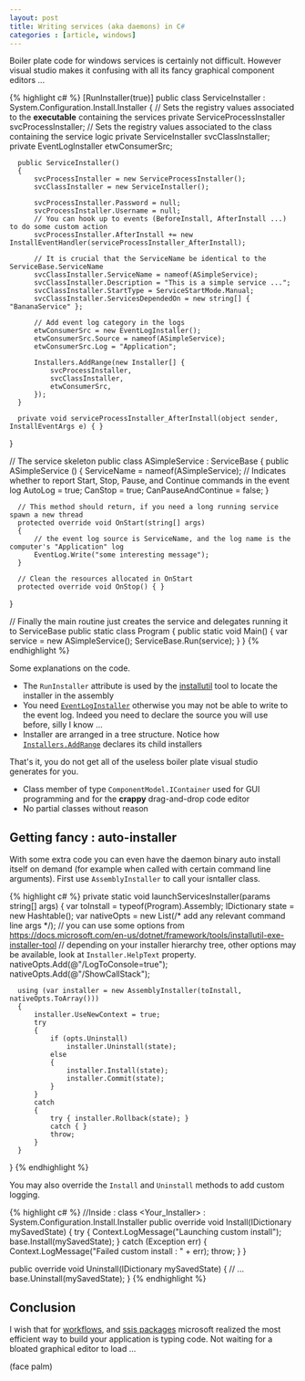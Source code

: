 ```yaml
---
layout: post
title: Writing services (aka daemons) in C#
categories : [article, windows]
---
```


Boiler plate code for windows services is certainly not difficult. 
However visual studio makes it confusing with all its fancy graphical component editors ...

{% highlight c# %}
  [RunInstaller(true)]
  public class ServiceInstaller : System.Configuration.Install.Installer
  {
      // Sets the registry values associated to the **executable** containing the services
      private ServiceProcessInstaller svcProcessInstaller;
      // Sets the registry values associated to the class containing the service logic
      private ServiceInstaller svcClassInstaller;
      private EventLogInstaller etwConsumerSrc;

      public ServiceInstaller()
      {
          svcProcessInstaller = new ServiceProcessInstaller();
          svcClassInstaller = new ServiceInstaller();

          svcProcessInstaller.Password = null;
          svcProcessInstaller.Username = null;
          // You can hook up to events (BeforeInstall, AfterInstall ...) to do some custom action
          svcProcessInstaller.AfterInstall += new InstallEventHandler(serviceProcessInstaller_AfterInstall);

          // It is crucial that the ServiceName be identical to the ServiceBase.ServiceName
          svcClassInstaller.ServiceName = nameof(ASimpleService);
          svcClassInstaller.Description = "This is a simple service ...";
          svcClassInstaller.StartType = ServiceStartMode.Manual;
          svcClassInstaller.ServicesDependedOn = new string[] { "BananaService" };

          // Add event log category in the logs
          etwConsumerSrc = new EventLogInstaller();
          etwConsumerSrc.Source = nameof(ASimpleService);
          etwConsumerSrc.Log = "Application";

          Installers.AddRange(new Installer[] {
              svcProcessInstaller,
              svcClassInstaller,
              etwConsumerSrc,
          });
      }

      private void serviceProcessInstaller_AfterInstall(object sender, InstallEventArgs e) { }
  }

  // The service skeleton
  public class ASimpleService : ServiceBase
  {
      public ASimpleService () 
      {
          ServiceName = nameof(ASimpleService);
          // Indicates whether to report Start, Stop, Pause, and Continue commands in the event log
          AutoLog = true;
          CanStop = true;
          CanPauseAndContinue = false;
      }

      // This method should return, if you need a long running service spawn a new thread
      protected override void OnStart(string[] args) 
      { 
          // the event log source is ServiceName, and the log name is the computer's "Application" log
          EventLog.Write("some interesting message");
      }

      // Clean the resources allocated in OnStart
      protected override void OnStop() { }
  }

  // Finally the main routine just creates the service and delegates running it to ServiceBase
  public static class Program 
  {
      public static void Main()
      {
          var service = new ASimpleService();
          ServiceBase.Run(service);
      }
  }
{% endhighlight %}


Some explanations on the code.

* The `RunInstaller` attribute is used by the [installutil][2] tool to locate the installer in the assembly
* You need [`EventLogInstaller`][3] otherwise you may not be able to write to the event log. Indeed you need to declare the source you will use before, silly I know ...
* Installer are arranged in a tree structure. Notice how [`Installers.AddRange`][4] declares its child installers

That's it, you do not get all of the useless boiler plate visual studio generates for you.

* Class member of type `ComponentModel.IContainer` used for GUI programming and for the **crappy** drag-and-drop code editor
* No partial classes without reason

## Getting fancy : auto-installer

With some extra code you can even have the daemon binary auto install itself on demand (for example when called with certain command line arguments).
First use `AssemblyInstaller` to call your isntaller class.

{% highlight c# %}
  private static void launchServicesInstaller(params string[] args)
  {
      var toInstall = typeof(Program).Assembly;
      IDictionary state = new Hashtable();
      var nativeOpts = new List<string>(/* add any relevant command line args */);
      // you can use some options from https://docs.microsoft.com/en-us/dotnet/framework/tools/installutil-exe-installer-tool
      // depending on your installer hierarchy tree, other options may be available, look at `Installer.HelpText` property.
      nativeOpts.Add(@"/LogToConsole=true");
      nativeOpts.Add(@"/ShowCallStack");

      using (var installer = new AssemblyInstaller(toInstall, nativeOpts.ToArray()))
      {
          installer.UseNewContext = true;
          try
          {
              if (opts.Uninstall)
                  installer.Uninstall(state);
              else
              {
                  installer.Install(state);
                  installer.Commit(state);
              }
          }
          catch
          {
              try { installer.Rollback(state); }
              catch { }
              throw;
          }
      }
  }
{% endhighlight %}

You may also override the `Install` and `Uninstall` methods to add custom logging.

{% highlight c# %}
  //Inside : class <Your_Installer> : System.Configuration.Install.Installer
  public override void Install(IDictionary mySavedState) {
      try {
          Context.LogMessage("Launching custom install");
          base.Install(mySavedState);
      }
      catch (Exception err) {
          Context.LogMessage("Failed custom install : " + err);
          throw;
      }
  }

  public override void Uninstall(IDictionary mySavedState) {
      // ...
      base.Uninstall(mySavedState);
  }
{% endhighlight %}

## Conclusion

I wish that for [workflows][0], and [ssis packages][1] microsoft realized the most efficient way to build your application is typing code.
Not waiting for a bloated graphical editor to load ...

(face palm)

[0]: https://msdn.microsoft.com/en-us/library/dd489441(v=vs.110).aspx
[1]: https://msdn.microsoft.com/en-us/library/ms141134.aspx
[2]: https://msdn.microsoft.com/en-us/library/50614e95(v=vs.110).aspx
[3]: https://msdn.microsoft.com/en-us/library/system.diagnostics.eventloginstaller(v=vs.110).aspx
[4]: https://msdn.microsoft.com/en-us/library/system.configuration.install.installer(v=vs.110).aspx#Remarks

